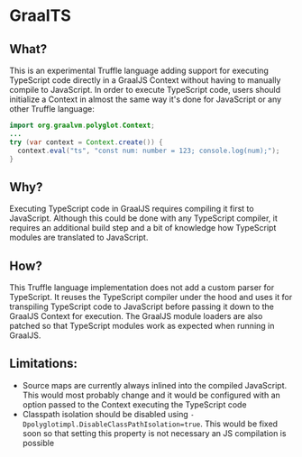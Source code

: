 # GraalTS

## What?
This is an experimental Truffle language adding support for executing TypeScript code directly in a GraalJS Context without having to manually compile to JavaScript. In order to execute TypeScript code, users should initialize a Context in almost the same way it's done for JavaScript or any other Truffle language:
```Java
import org.graalvm.polyglot.Context;
...
try (var context = Context.create()) {
  context.eval("ts", "const num: number = 123; console.log(num);");
}
```

## Why?
Executing TypeScript code in GraalJS requires compiling it first to JavaScript. Although this could be done with any TypeScript compiler, it requires an additional build step and a bit of knowledge how TypeScript modules are translated to JavaScript.

## How?
This Truffle language implementation does not add a custom parser for TypeScript. It reuses the TypeScript compiler under the hood and uses it for transpiling TypeScript code to JavaScript before passing it down to the GraalJS Context for execution. The GraalJS module loaders are also patched so that TypeScript modules work as expected when running in GraalJS.

## Limitations:
- Source maps are currently always inlined into the compiled JavaScript. This would most probably change and it would be configured with an option passed to the Context executing the TypeScript code
- Classpath isolation should be disabled using `-Dpolyglotimpl.DisableClassPathIsolation=true`. This would be fixed soon so that setting this property is not necessary an JS compilation is possible
